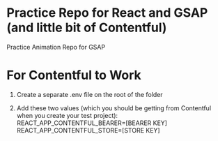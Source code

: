 # Practice Repo for React and GSAP (and little bit of Contentful)

Practice Animation Repo for GSAP

# For Contentful to Work
1. Create a separate .env file on the root of the folder

2. Add these two values (which you should be getting from Contentful when you create your test project):
REACT_APP_CONTENTFUL_BEARER=[BEARER KEY]
REACT_APP_CONTENTFUL_STORE=[STORE KEY]
